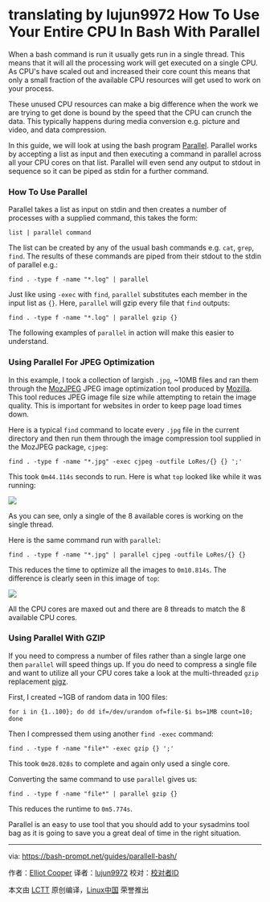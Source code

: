 translating by lujun9972
How To Use Your Entire CPU In Bash With Parallel
======
When a bash command is run it usually gets run in a single thread. This means that it will all the processing work will get executed on a single CPU. As CPU's have scaled out and increased their core count this means that only a small fraction of the available CPU resources will get used to work on your process.

These unused CPU resources can make a big difference when the work we are trying to get done is bound by the speed that the CPU can crunch the data. This typically happens during media conversion e.g. picture and video, and data compression.

In this guide, we will look at using the bash program [Parallel][1]. Parallel works by accepting a list as input and then executing a command in parallel across all your CPU cores on that list. Parallel will even send any output to stdout in sequence so it can be piped as stdin for a further command.

### How To Use Parallel

Parallel takes a list as input on stdin and then creates a number of processes with a supplied command, this takes the form:
```
list | parallel command

```

The list can be created by any of the usual bash commands e.g. `cat`, `grep`, `find`. The results of these commands are piped from their stdout to the stdin of parallel e.g.:
```
find . -type f -name "*.log" | parallel

```

Just like using `-exec` with `find`, `parallel` substitutes each member in the input list as `{}`. Here, `parallel` will gzip every file that `find` outputs:
```
find . -type f -name "*.log" | parallel gzip {}

```

The following examples of `parallel` in action will make this easier to understand.

### Using Parallel For JPEG Optimization

In this example, I took a collection of largish `.jpg`, ~10MB files and ran them through the [MozJPEG][2] JPEG image optimization tool produced by [Mozilla][3]. This tool reduces JPEG image file size while attempting to retain the image quality. This is important for websites in order to keep page load times down.

Here is a typical `find` command to locate every `.jpg` file in the current directory and then run them through the image compression tool supplied in the MozJPEG package, `cjpeg`:
```
find . -type f -name "*.jpg" -exec cjpeg -outfile LoRes/{} {} ';'

```

This took `0m44.114s` seconds to run. Here is what `top` looked like while it was running:

![][4]

As you can see, only a single of the 8 available cores is working on the single thread.

Here is the same command run with `parallel`:
```
find . -type f -name "*.jpg" | parallel cjpeg -outfile LoRes/{} {}

```

This reduces the time to optimize all the images to `0m10.814s`. The difference is clearly seen in this image of `top`:

![][5]

All the CPU cores are maxed out and there are 8 threads to match the 8 available CPU cores.

### Using Parallel With GZIP

If you need to compress a number of files rather than a single large one then `parallel` will speed things up. If you do need to compress a single file and want to utilize all your CPU cores take a look at the multi-threaded `gzip` replacement [pigz][6].

First, I created ~1GB of random data in 100 files:
```
for i in {1..100}; do dd if=/dev/urandom of=file-$i bs=1MB count=10; done

```

Then I compressed them using another `find -exec` command:
```
find . -type f -name "file*" -exec gzip {} ';'

```

This took `0m28.028s` to complete and again only used a single core.

Converting the same command to use `parallel` gives us:
```
find . -type f -name "file*" | parallel gzip {}

```

This reduces the runtime to `0m5.774s`.

Parallel is an easy to use tool that you should add to your sysadmins tool bag as it is going to save you a great deal of time in the right situation.

--------------------------------------------------------------------------------

via: https://bash-prompt.net/guides/parallell-bash/

作者：[Elliot Cooper][a]
译者：[lujun9972](https://github.com/lujun9972)
校对：[校对者ID](https://github.com/校对者ID)

本文由 [LCTT](https://github.com/LCTT/TranslateProject) 原创编译，[Linux中国](https://linux.cn/) 荣誉推出

[a]:https://bash-prompt.net/about
[1]:https://www.gnu.org/software/parallel/
[2]:https://github.com/mozilla/mozjpeg
[3]:https://www.mozilla.org/
[4]:https://bash-prompt.net/images/guides/parallell-bash/top-single-core-100.png
[5]:https://bash-prompt.net/images/guides/parallell-bash/top-all-cores-100.png
[6]:https://zlib.net/pigz/
